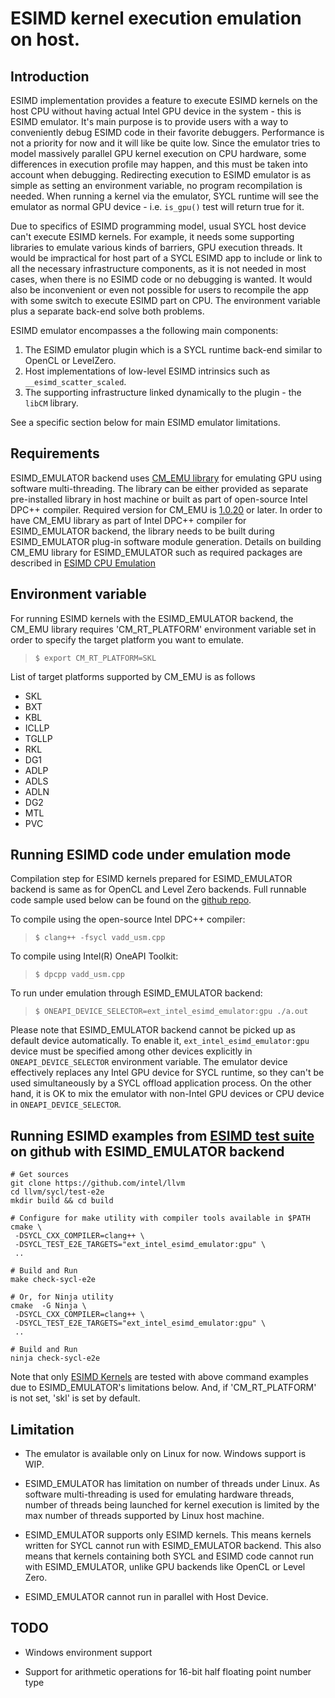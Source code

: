 # ESIMD kernel execution emulation on host.

## Introduction

ESIMD implementation provides a feature to execute ESIMD kernels on the host
CPU without having actual Intel GPU device in the system - this is ESIMD emulator.
It's main purpose is to provide users with a way to conveniently debug ESIMD code
in their favorite debuggers. Performance is not a priority for now and it will like be quite
low. Since the emulator tries to model massively parallel GPU kernel execution on CPU
hardware, some differences in execution profile may happen, and this must be taken
into account when debugging. Redirecting execution to ESIMD emulator is as simple as
setting an environment variable, no program recompilation is needed. When running a
kernel via the emulator, SYCL runtime will see the emulator as normal GPU device - i.e.
`is_gpu()` test will return true for it.

Due to specifics of ESIMD programming model, usual SYCL host device can't execute
ESIMD kernels. For example, it needs some supporting libraries to emulate various kinds
of barriers, GPU execution threads. It would be impractical for host part of a SYCL ESIMD
app to include or link to all the necessary infrastructure components, as it is not needed
in most cases, when there is no ESIMD code or no debugging is wanted. It would also be
inconvenient or even not possible for users to recompile the app with some switch to
execute ESIMD part on CPU. The environment variable plus a separate back-end solve
both problems. 

ESIMD emulator encompasses a the following main components:
1) The ESIMD emulator plugin which is a SYCL runtime back-end similar to OpenCL or
LevelZero.
2) Host implementations of low-level ESIMD intrinsics such as `__esimd_scatter_scaled`.
3) The supporting infrastructure linked dynamically to the plugin - the `libCM` library.

See a specific section below for main ESIMD emulator limitations.

## Requirements

ESIMD_EMULATOR backend uses [CM_EMU
library](https://github.com/intel/cm-cpu-emulation) for emulating GPU
using software multi-threading. The library can be either provided as
separate pre-installed library in host machine or built as part of
open-source Intel DPC++ compiler. Required version for CM_EMU is
[1.0.20](https://github.com/intel/cm-cpu-emulation/releases/tag/v2022-02-11)
or later. In order to have CM_EMU library as part of Intel DPC++
compiler for ESIMD_EMULATOR backend, the library needs to be built
during ESIMD_EMULATOR plug-in software module generation. Details on
building CM_EMU library for ESIMD_EMULATOR such as required packages
are described in [ESIMD CPU Emulation](https://github.com/intel/llvm/blob/sycl/sycl/doc/GetStartedGuide.md#build-dpc-toolchain-with-support-for-esimd-cpu-emulation)

## Environment variable

For running ESIMD kernels with the ESIMD_EMULATOR backend, the CM_EMU
library requires 'CM_RT_PLATFORM' environment variable set in order to
specify the target platform you want to emulate.

> `$ export CM_RT_PLATFORM=SKL`

List of target platforms supported by CM_EMU is as follows

- SKL
- BXT
- KBL
- ICLLP
- TGLLP
- RKL
- DG1
- ADLP
- ADLS
- ADLN
- DG2
- MTL
- PVC

## Running ESIMD code under emulation mode

Compilation step for ESIMD kernels prepared for ESIMD_EMULATOR backend
is same as for OpenCL and Level Zero backends. Full runnable code
sample used below can be found on the [github
repo](/sycl/test-e2e/ESIMD/vadd_usm.cpp).

To compile using the open-source Intel DPC++ compiler:
> `$ clang++ -fsycl vadd_usm.cpp`

To compile using Intel(R) OneAPI Toolkit:
> `$ dpcpp vadd_usm.cpp`

To run under emulation through ESIMD_EMULATOR backend:
> `$ ONEAPI_DEVICE_SELECTOR=ext_intel_esimd_emulator:gpu ./a.out`

Please note that ESIMD_EMULATOR backend cannot be picked up as default
device automatically. To enable it, `ext_intel_esimd_emulator:gpu` device must
be specified among other devices explicitly in `ONEAPI_DEVICE_SELECTOR` environment
variable. The emulator device effectively replaces any Intel GPU device for SYCL runtime,
so they can't be used simultaneously by a SYCL offload application process. On the other
hand, it is OK to mix the emulator with non-Intel GPU devices or CPU device in
`ONEAPI_DEVICE_SELECTOR`.

## Running ESIMD examples from [ESIMD test suite](/sycl/test-e2e/ESIMD/) on github with ESIMD_EMULATOR backend

```
# Get sources
git clone https://github.com/intel/llvm
cd llvm/sycl/test-e2e
mkdir build && cd build

# Configure for make utility with compiler tools available in $PATH
cmake \
 -DSYCL_CXX_COMPILER=clang++ \
 -DSYCL_TEST_E2E_TARGETS="ext_intel_esimd_emulator:gpu" \
 ..

# Build and Run
make check-sycl-e2e

# Or, for Ninja utility
cmake  -G Ninja \
 -DSYCL_CXX_COMPILER=clang++ \
 -DSYCL_TEST_E2E_TARGETS="ext_intel_esimd_emulator:gpu" \
 ..

# Build and Run
ninja check-sycl-e2e

```

Note that only [ESIMD Kernels](/sycl/test-e2e/ESIMD/) are
tested with above command examples due to ESIMD_EMULATOR's limitations
below. And, if 'CM_RT_PLATFORM' is not set, 'skl' is set by default.

## Limitation
- The emulator is available only on Linux for now. Windows support is WIP.
- ESIMD_EMULATOR has limitation on number of threads under Linux. As
software multi-threading is used for emulating hardware threads,
number of threads being launched for kernel execution is limited by
the max number of threads supported by Linux host machine.

- ESIMD_EMULATOR supports only ESIMD kernels. This means kernels
written for SYCL cannot run with ESIMD_EMULATOR backend. This also
means that kernels containing both SYCL and ESIMD code cannot run with
ESIMD_EMULATOR, unlike GPU backends like OpenCL or Level Zero.

- ESIMD_EMULATOR cannot run in parallel with Host Device.

## TODO

- Windows environment support

- Support for arithmetic operations for 16-bit half floating point
number type
